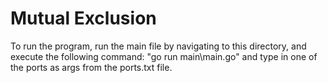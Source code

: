 # Mutual Exclusion
To run the program, run the main file by navigating to this directory, and execute the following command: "go run main\main.go" and type in one of the ports as args from the ports.txt file.
